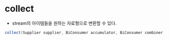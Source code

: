 # collect

- stream의 아이템들을 원하는 자료형으로 변환할 수 있다.

```java
collect(Supplier supplier, BiConsumer accumulator, BiConsumer combiner)
```